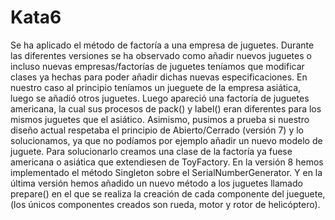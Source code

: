 # Kata6
Se ha aplicado el método de factoría a una empresa de juguetes. Durante las diferentes versiones se ha observado como añadir nuevos juguetes o incluso nuevas empresas/factorías de juguetes teníamos que modificar clases ya hechas para poder añadir dichas nuevas especificaciones. En nuestro caso al principio teníamos un jueguete de la empresa asiática, luego se añadió otros juguetes. Luego apareció una factoría de juguetes americana, la cual sus procesos de pack() y label() eran diferentes para los mismos juguetes que el asiático. Asimismo, pusimos a prueba si nuestro diseño actual respetaba el principio de Abierto/Cerrado (versión 7) y lo solucionamos, ya que no podíamos por ejemplo añadir un nuevo modelo de juguete. Para solucionarlo creamos una clase de la factoría ya fuese americana o asiática que extendiesen de ToyFactory. En la versión 8 hemos implementado el método Singleton sobre el SerialNumberGenerator. Y en la última versión hemos añadido un nuevo método a los juguetes llamado prepare() en el que se realiza la creación de cada componente del jueguete, (los únicos componentes creados son rueda, motor y rotor de helicóptero). 

